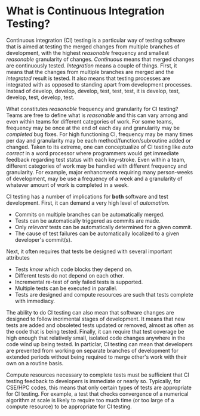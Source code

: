 # What is Continuous Integration Testing?

Continuous integration (CI) testing is a particular way of testing software that is aimed at testing
the merged changes from multiple branches of development, with the highest _reasonable_ frequency
and smallest _reasonable_ granularity of changes. _Continuous_ means that merged changes are continuously
tested. _Integration_ means a
couple of things. First, it means that the changes from multiple branches are merged and the _integrated_
result is tested. It also means that testing processes are integrated with as opposed to standing apart 
from development processes. Instead of develop, develop, develop, test, test, test, it is
develop, test, develop, test, develop, test. 

What constitutes _reasonable_ frequency and granularity for CI testing? Teams are free to define what
is _reasonable_ and this can vary among and even within teams for different categories of work.
For some teams, frequency may be once at the end of each day and granularity may be _completed_ bug fixes.
For high functioning CI, frequency may be many times per day and granularity may be each method/function/subroutine
added or changed. Taken to its extreme, one can conceptualize of CI testing like _auto correct_ in a word
processor where programmers would get immediate feedback regarding test status with each key-stroke.
Even within a team, different categories of work may be handled with different frequency and granularity.
For example, major enhancments requiring many person-weeks of development, may be use a frequency of a week
and a granularity of whatever amount of work is completed in a week.

CI testing has a number of implications for **both** software and test development. First, it can demand a
very high level of _automation_.

* Commits on multiple branches can be automatically merged.
* Tests can be automatically triggered as commits are made.
* Only _relevant_ tests can be automatically determined for a given commit.
* The cause of test failures can be automatically localized to a given developer's commit(s).

Next, it often requires that tests be designed with several important attributes

* Tests _know_ which code blocks they depend on.
* Different tests do not depend on each other.
* Incremental re-test of only failed tests is supported.
* Multiple tests can be executed in parallel.
* Tests are designed and compute resources are such that tests complete with immediacy.

The ability to do CI testing can also mean that software changes are designed to follow incrimental
stages of development. It means that new tests are added and obsoleted tests updated or removed,
almost as often as the code that is being tested. Finally, it can require that test coverage be high
enough that relatively small, isolated code changes anywhere in the code wind up being tested. In
particlar, CI testing can mean that developers are prevented from working on separate branches of
development for extended periods without being required to merge other's work with their own on a
routine basis.

Compute resources necessary to complete tests must be sufficient that CI testing feedback to developers
is immediate or nearly so. Typically, for CSE/HPC codes, this means that only certain types of tests are
appropriate for CI testing. For example, a test that checks convergence of a numerical algorithm at scale is
likely to require too much time (or too large of a compute resource) to be appropriate for CI testing.


